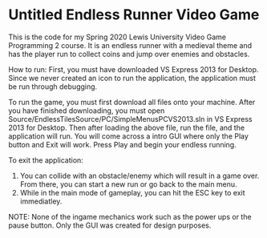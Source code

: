# Untitled Endless Runner Video Game
This is the code for my Spring 2020 Lewis University Video Game Programming 2 course. 
It is an endless runner with a medieval theme and has the player run to collect coins and jump over enemies and obstacles.

How to run:
First, you must have downloaded VS Express 2013 for Desktop.
Since we never created an icon to run the application, the application must be run through debugging.

To run the game, you must first download all files onto your machine.
After you have finished downloading, you must open Source/EndlessTilesSource/PC/SimpleMenusPCVS2013.sln in VS Express 2013 for Desktop.
Then after loading the above file, run the file, and the application will run.
You will come across a intro GUI where only the Play button and Exit will work. 
Press Play and begin your endless running. 

To exit the application:
1. You can collide with an obstacle/enemy which will result in a game over. From there, you can start a new run or go back to the main menu.
2. While in the main mode of gameplay, you can hit the ESC key to exit immediatley.

NOTE: None of the ingame mechanics work such as the power ups or the pause button. Only the GUI was created for design purposes.

